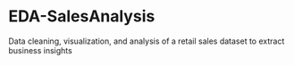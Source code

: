 # EDA-SalesAnalysis
Data cleaning, visualization, and analysis of a retail sales dataset to extract business insights
